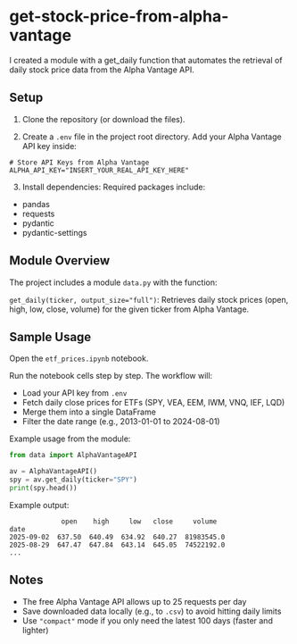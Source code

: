 # get-stock-price-from-alpha-vantage
I created a module with a get_daily function that automates the retrieval of daily stock price data from the Alpha Vantage API.

## Setup

1. Clone the repository (or download the files).

2. Create a `.env` file in the project root directory. Add your Alpha Vantage API key inside:

```env
# Store API Keys from Alpha Vantage
ALPHA_API_KEY="INSERT_YOUR_REAL_API_KEY_HERE"
```

3. Install dependencies:
Required packages include:
- pandas
- requests
- pydantic
- pydantic-settings

## Module Overview

The project includes a module `data.py` with the function:

`get_daily(ticker, output_size="full")`:
Retrieves daily stock prices (open, high, low, close, volume) for the given ticker from Alpha Vantage.

## Sample Usage

Open the `etf_prices.ipynb` notebook.

Run the notebook cells step by step. The workflow will:
- Load your API key from `.env`
- Fetch daily close prices for ETFs (SPY, VEA, EEM, IWM, VNQ, IEF, LQD)
- Merge them into a single DataFrame
- Filter the date range (e.g., 2013-01-01 to 2024-08-01)

Example usage from the module:

```python
from data import AlphaVantageAPI

av = AlphaVantageAPI()
spy = av.get_daily(ticker="SPY")
print(spy.head())
```

Example output:

```
             open    high     low   close     volume
date                                              
2025-09-02  637.50  640.49  634.92  640.27  81983545.0
2025-08-29  647.47  647.84  643.14  645.05  74522192.0
...
```

## Notes

- The free Alpha Vantage API allows up to 25 requests per day
- Save downloaded data locally (e.g., to `.csv`) to avoid hitting daily limits
- Use `"compact"` mode if you only need the latest 100 days (faster and lighter)
